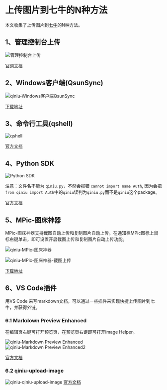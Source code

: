 # 上传图片到七牛的N种方法

本文收集了上传图片到[七牛](https://www.qiniu.com/)的N种方法。

## 1、管理控制台上传

![管理控制台上传](http://pajv5izbx.bkt.clouddn.com/管理控制台上传.png)

[官网文档](https://developer.qiniu.com/kodo/manual/1233/console-quickstart)

## 2、Windows客户端(QsunSync)

![qiniu-Windows客户端QsunSync](http://pajv5izbx.bkt.clouddn.com/qiniu-Windows客户端QsunSync.png)

[下载地址](https://github.com/qiniu/QSunSync)

## 3、命令行工具(qshell)

![qshell](http://pajv5izbx.bkt.clouddn.com/qshell.png)

[官方文档](https://github.com/qiniu/qshell)

## 4、Python SDK

![Python SDK](http://pajv5izbx.bkt.clouddn.com/PythonSDK.png)

注意：文件名不能为 `qiniu.py`，不然会报错 `cannot import name Auth`,
因为会把`from qiniu import Auth`中的`qiniu`误判为`qiniu.py`而不是`qiniu`这个package。

[官方文档](https://developer.qiniu.com/kodo/sdk/1242/python)

## 5、MPic-图床神器

MPic-图床神器支持截图自动上传和复制图片自动上传。在通知栏MPic图标上鼠标右键单击，即可设置开启截图上传和复制图片自动上传功能。

![qiniu-MPic-图床神器](http://pajv5izbx.bkt.clouddn.com/qiniu-MPic-图床神器.png)

![qiniu-MPic-图床神器-截图上传](http://pajv5izbx.bkt.clouddn.com/qiniu-MPic-图床神器-截图上传.png)

[下载地址](http://mpic.lzhaofu.cn/)

## 6、VS Code插件

用VS Code 来写markdown文档，可以通过一些插件来实现快捷上传图片到七牛，并获得外链。

### 6.1 Markdown Preview Enhanced

在编辑页右键可打开预览页，在预览页右键即可打开Image Helper。

![qiniu-Markdown Preview Enhanced](http://pajv5izbx.bkt.clouddn.com/qiniu-Markdown%20Preview%20Enhanced.png)
![qiniu-Markdown Preview Enhanced2](http://pajv5izbx.bkt.clouddn.com/qiniu-Markdown%20Preview%20Enhanced2.png)

[官方文档](https://shd101wyy.github.io/markdown-preview-enhanced/#/zh-cn/)
### 6.2 qiniu-upload-image

![qiniu-qiniu-upload-image](http://pajv5izbx.bkt.clouddn.com/qiniu-qiniu-upload-image.gif)
[官方文档](https://github.com/yscoder/vscode-qiniu-upload-image)

